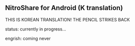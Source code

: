 ## NitroShare for Android (K translation)

THIS IS KOREAN TRANSLATION! THE PENCIL STRIKES BACK

status: currently in progress...

engrish: coming never
